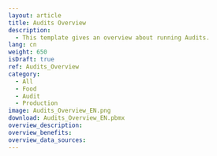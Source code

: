 ```yaml
---
layout: article
title: Audits Overview
description: 
  - This template gives an overview about running Audits.
lang: cn
weight: 650
isDraft: true
ref: Audits_Overview
category:
  - All
  - Food
  - Audit
  - Production
image: Audits_Overview_EN.png
download: Audits_Overview_EN.pbmx
overview_description:
overview_benefits:
overview_data_sources:
---
```

